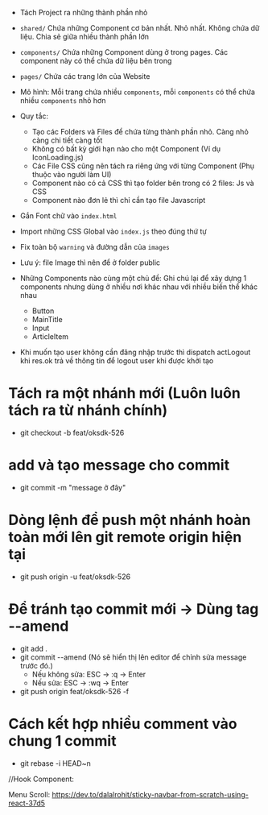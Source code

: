 - Tách Project ra những thành phần nhỏ
- `shared/` Chứa những Component cơ bản nhất. Nhỏ nhất. Không chứa dữ liệu. Chia sẻ giữa nhiều thành phần lớn
- `components/` Chứa những Component dùng ở trong pages. Các component này có thể chứa dữ liệu bên trong
- `pages/` Chứa các trang lớn của Website

- Mô hình: Mỗi trang chứa nhiều `components`, mỗi `components` có thể chứa nhiều `components` nhỏ hơn

- Quy tắc: 
  - Tạo các Folders và Files để chứa từng thành phần nhỏ. Càng nhỏ càng chi tiết càng tốt
  - Không có bất kỳ giới hạn nào cho một Component (Ví dụ IconLoading.js)
  - Các File CSS cũng nên tách ra riêng ứng với từng Component (Phụ thuộc vào người làm UI)
  - Component nào có cả CSS thì tạo folder bên trong có 2 files: Js và CSS
  - Component nào đơn lẻ thì chỉ cần tạo file Javascript

- Gắn Font chữ vào `index.html`
- Import những CSS Global vào `index.js` theo đúng thứ tự
- Fix toàn bộ `warning` và đường dẫn của `images`
- Lưu ý: file Image thì nên để ở folder public

- Những Components nào cùng một chủ đề: Ghi chú lại để xây dựng 1 components nhưng dùng ở nhiều nơi khác nhau với nhiều biến thể khác nhau
  - Button
  - MainTitle
  - Input
  - ArticleItem

- Khi muốn tạo user không cần đăng nhập trước thì dispatch actLogout khi res.ok trả về thông tin để logout user khi được khởi tạo


# Tách ra một nhánh mới (Luôn luôn tách ra từ nhánh chính)
- git checkout -b feat/oksdk-526 

# add và tạo message cho commit
- git commit -m "message ở đây"

# Dòng lệnh để push một nhánh hoàn toàn mới lên git remote origin hiện tại
- git push origin -u feat/oksdk-526 

# Để tránh tạo commit mới -> Dùng tag --amend
- git add .
- git commit --amend (Nó sẽ hiển thị lên editor để chỉnh sửa message trước đó.)
  + Nếu không sửa: ESC -> :q -> Enter
  + Nếu sửa: ESC -> :wq -> Enter
- git push origin feat/oksdk-526 -f

# Cách kết hợp nhiều comment vào chung 1 commit

- git rebase -i HEAD~n

//Hook Component:

Menu Scroll: https://dev.to/dalalrohit/sticky-navbar-from-scratch-using-react-37d5



